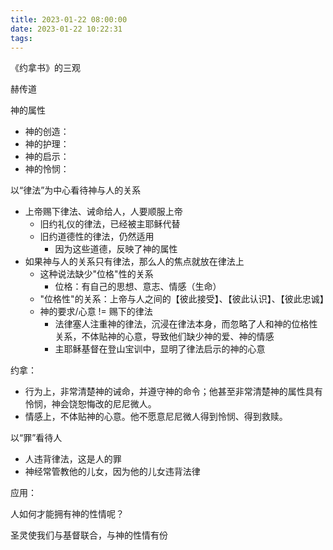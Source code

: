 ```yaml
---
title: 2023-01-22 08:00:00
date: 2023-01-22 10:22:31
tags:
---
```


《约拿书》的三观

赫传道



神的属性

- 神的创造：
- 神的护理：
- 神的启示：
- 神的怜悯：



以“律法”为中心看待神与人的关系

- 上帝赐下律法、诫命给人，人要顺服上帝
  - 旧约礼仪的律法，已经被主耶稣代替
  - 旧约道德性的律法，仍然适用
    - 因为这些道德，反映了神的属性
- 如果神与人的关系只有律法，那么人的焦点就放在律法上
  - 这种说法缺少"位格"性的关系
    - 位格：有自己的思想、意志、情感（生命）
  - "位格性"的关系：上帝与人之间的【彼此接受】、【彼此认识】、【彼此忠诚】
  - 神的要求/心意  !=  赐下的律法
    - 法律塞人注重神的律法，沉浸在律法本身，而忽略了人和神的位格性关系，不体贴神的心意，导致他们缺少神的爱、神的情感
    - 主耶稣基督在登山宝训中，显明了律法启示的神的心意

约拿：

- 行为上，非常清楚神的诫命，并遵守神的命令；他甚至非常清楚神的属性具有怜悯，神会饶恕悔改的尼尼微人。
- 情感上，不体贴神的心意。他不愿意尼尼微人得到怜悯、得到救赎。



以“罪”看待人

- 人违背律法，这是人的罪
- 神经常管教他的儿女，因为他的儿女违背法律





应用：

人如何才能拥有神的性情呢？

圣灵使我们与基督联合，与神的性情有份
